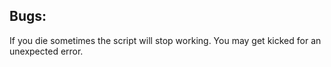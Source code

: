 ## Bugs: 
  If you die sometimes the script will stop working.
  You may get kicked for an unexpected error.
##
